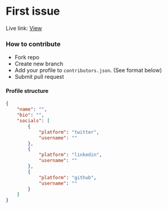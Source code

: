 # First issue

Live link: <a href="https://first-os-issue.vercel.app/" target="_blank">View</a>

### How to contribute

-   Fork repo
-   Create new branch
-   Add your profile to `contributors.json`. (See format below)
-   Submit pull request

#### Profile structure

```json copy
{
    "name": "",
    "bio": "",
    "socials": [
        {
            "platform": "twitter",
            "username": ""
        },
        {
            "platform": "linkedin",
            "username": ""
        },
        {
            "platform": "github",
            "username": ""
        }
    ]
}
```
